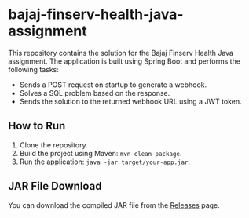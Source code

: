 # bajaj-finserv-health-java-assignment

This repository contains the solution for the Bajaj Finserv Health Java assignment. The application is built using Spring Boot and performs the following tasks:

- Sends a POST request on startup to generate a webhook.
- Solves a SQL problem based on the response.
- Sends the solution to the returned webhook URL using a JWT token.

## How to Run

1. Clone the repository.
2. Build the project using Maven: `mvn clean package`.
3. Run the application: `java -jar target/your-app.jar`.

## JAR File Download

You can download the compiled JAR file from the [Releases](https://github.com/HarshadNagade/bajaj-finserv-health-java-assignment) page.
